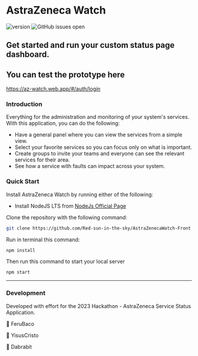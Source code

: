 # AstraZeneca Watch

![version](https://img.shields.io/badge/version-1.0.0-blue.svg)
![GitHub issues open](https://img.shields.io/github/issues/horizon-ui/horizon-ui-chakra-ts.svg?maxAge=2592000)

## Get started and run your custom status page dashboard.

## You can test the prototype here 
https://az-watch.web.app/#/auth/login

### Introduction

Everything for the administration and monitoring of your system's services. With this application, you can do the following:

- Have a general panel where you can view the services from a simple view.
- Select your favorite services so you can focus only on what is important.
- Create groups to invite your teams and everyone can see the relevant services for their area.
- See how a service with faults can impact across your system.

### Quick Start

Install AstraZeneca Watch by running either of the following:

- Install NodeJS LTS from
  [NodeJs Official Page](https://nodejs.org/en/?ref=horizon-documentation)

Clone the repository with the following command:

```bash
git clone https://github.com/Red-sun-in-the-sky/AstraZenecaWatch-Front.git
```

Run in terminal this command:

```bash
npm install
```

Then run this command to start your local server

```bash
npm start
```

---

### Development

Developed with effort for the 2023 Hackathon - AstraZeneca Service Status Application.

🥬 FeruBaco

🚬 YisusCristo

🥟 Dabrabit
